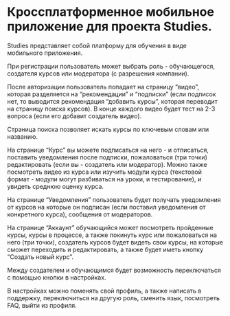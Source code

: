# Кроссплатформенное мобильное приложение для проекта Studies.

Studies представляет собой платформу для обучения в виде мобильного приложения.

При регистрации пользователь может выбрать роль - обучающегося, создателя курсов или модератора (с разрешения компании).

После авторизации пользователь попадает на страницу “видео”, которая разделяется на “рекомендации” и “подписки” (если подписок нет, то выводится рекомендация “добавить курсы”, которая переводит на страницу поиска курсов). В конце каждого видео будет тест на 2-3 вопроса (если его добавит создатель видео).

Страница поиска позволяет искать курсы по ключевым словам или названию.

На странице “Курс” вы можете подписаться на него - и отписаться, поставить уведомления после подписки, пожаловаться (три точки) редактировать (если вы - создатель или модератор).
Можно также посмотреть видео из курса или изучить модули курса (текстовой формат - модули могут разбиваться на уроки, и тестирование), и увидеть среднюю оценку курса.

На странице “Уведомления” пользователь будет получать уведомления от курсов на которые он подписан (если поставил уведомления от конкретного курса), сообщения от модераторов.

На странице “Аккаунт” обучающийся может посмотреть пройденные курсы, курсы в процессе, а также покинуть курс или пожаловаться на него (три точки), создатель курсов будет видеть свои курсы, на которые сможет переходить и редактировать, а также будет иметь кнопку “Создать новый курс”.

Между создателем и обучающимся будет возможность переключаться с помощью кнопки в настройках.

В настройках можно поменять свой профиль, а также написать в поддержку, переключиться на другую роль, сменить язык, посмотреть FAQ, выйти из профиля.
